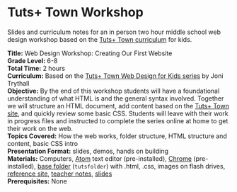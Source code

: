 # Tuts+ Town Workshop
Slides and curriculum notes for an in person two hour middle school web design workshop based on the [Tuts+ Town curriculum](http://webdesign.tutsplus.com/series/web-design-for-kids--cms-823) for kids. 

**Title:** Web Design Workshop: Creating Our First Website<br>
**Grade Level:** 6-8<br>
**Total Time:** 2 hours<br>
**Curriculum:** Based on the [Tuts+ Town Web Design for Kids series](http://webdesign.tutsplus.com/series/web-design-for-kids--cms-823) by Joni Trythall<br>
**Objective:** By the end of this workshop students will have a foundational understanding of what HTML is and the general syntax involved. Together we will structure an HTML document, add content based on the [Tuts+ Town site](http://tutsplustown.com/), and quickly review some basic CSS. Students will leave with their work in progress files and instructed to complete the series online at home to get their work on the web.<br> 
**Topics Covered:** How the web works, folder structure, HTML structure and content, basic CSS intro<br>
**Presentation Format:** slides, demos, hands on building<br>
**Materials:** Computers, [Atom](https://atom.io/) text editor (pre-installed), [Chrome](https://www.google.com/intl/en/chrome/browser/desktop/index.html#brand=CHMB&utm_campaign=en&utm_source=en-ha-na-us-sk&utm_medium=ha) (pre-installed), [base folder](https://github.com/jonitrythall/tutstownworkshop/tree/master/tutsfolder) (`tutsfolder`) with .html, .css, images on flash drives, [reference site](http://tutsplustown.com/reference), [teacher notes](https://github.com/jonitrythall/tutstownworkshop/blob/master/workshop_notes.md), [slides](https://github.com/jonitrythall/tutstownworkshop/blob/master/tutstown_slides.html)<br>
**Prerequisites:** None<br>
